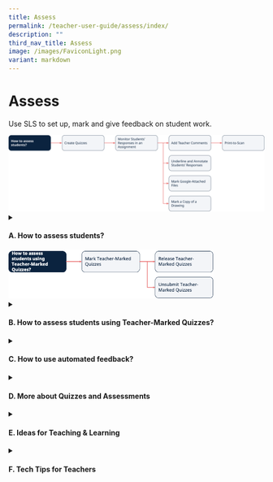 ```yaml
---
title: Assess
permalink: /teacher-user-guide/assess/index/
description: ""
third_nav_title: Assess
image: /images/FaviconLight.png
variant: markdown
---
```

<h1>Assess</h1>
<p>Use SLS to set up, mark and give feedback on student work.</p>
<img alt="Assess" src="/images/2Teacher/Flow_Assess1.png">
<details>
 <summary><h4>A. How to assess students?</h4></summary>
 <ul>
    <li><a target="_blank" href="/teacher-user-guide/assess/create-quizzes/">(A1) Create Quizzes (New)</a></li>
    <li><a target="_blank" href="/teacher-user-guide/assess/monitor-students-responses-in-an-assignment/">(A2) Monitor Students' Responses in an Assignment</a></li>
    <li><a target="_blank" href="/teacher-user-guide/assess/add-teacher-comments/">(A3,1) Add Teacher Comments</a></li>
    <li><a target="_blank" href="/teacher-user-guide/assess/annotate-underline-students-responses/">(A3,2) Annotate (Underline) Students' Responses</a></li>
    <li><a target="_blank" href="/teacher-user-guide/assess/mark-google-attached-files/">(A3,3) Mark Google-Attached Files</a></li>
<li><a target="_blank" href="/teacher-user-guide/assess/mark-a-copy-of-a-drawing/">(A3,4) Mark a Copy of a Drawing</a></li>
<li><a target="_blank" href="/teacher-user-guide/assess/print-to-scan">(A4) Print-to-Scan</a></li>
  </ul>
</details>

<img alt="Assess" style="width: 80%;" src="/images/2Teacher/Flow_Assess2.png">

<details>
 <summary><h4>B. How to assess students using Teacher-Marked Quizzes?</h4></summary>
<ul>
    <li><a target="_blank" href="/teacher-user-guide/assess/mark-teacher-marked-quizzes/">(B1) Mark Teacher-Marked Quizzes</a></li>
    <li><a target="_blank" href="/teacher-user-guide/assess/release-teacher-marked-quizzes/">(B2,1) Release Teacher-Marked Quizzes</a></li>
    <li><a target="_blank" href="/teacher-user-guide/assess/unsubmit-teacher-marked-quizzes/">(B2,2) Unsubmit Teacher-Marked Quizzes</a></li>
  </ul>
</details>
<details>
 <summary><h4>C. How to use automated feedback?</h4></summary>
<ul>
    <li><a href="/teacher-user-guide/assess/add-mathematics-feedback-assistant/" target="_blank">(C1,i)) Add Feedback Assistant - Mathematics (FA-Math)</a></li>
	 <li><a href="/teacher-user-guide/assess/add-language-feedback-assistant-for-english/" target="_blank">(C1,ii) Add Language Feedback Assistant for English (LangFA-EL)</a></li>
	 <li><a href="/teacher-user-guide/assess/add-short-answer-feedback-assistant/" target="_blank">(C1,iii) Add Short Answer Feedback Assistant (ShortAnsFA)</a></li>
  </ul>
</details>
<details>
 <summary><h4>D. More about Quizzes and Assessments</h4></summary>
<ul>
    <li><a target="_blank" href="/teacher-user-guide/assess/view-assignments/">(D1,i) View Assignments</a></li>
    <li><a target="_blank" href="/teacher-user-guide/assess/edit-quizzes/">(D1,ii) Edit Quizzes (New)</a></li>
    <li><a target="_blank" href="/teacher-user-guide/assess/set-assignments-as-assessments/">(D1,iii) Set Assignments as Assessments</a></li>
    <li><a target="_blank" href="/teacher-user-guide/assess/add-and-view-access-codes/">(D1,iv) Add and View Access Codes</a></li>
    <li><a target="_blank" href="/teacher-user-guide/assess/view-students-notes/">(D1,v) View Students' Notes</a></li>
    <li><a target="_blank" href="/teacher-user-guide/assess/mark-assignments-as-complete-and-incomplete/">(D1,vi) Mark Assignments as Complete and Incomplete</a></li>
  </ul>
</details>
<details>
<summary><h4>E. Ideas for Teaching &amp; Learning</h4></summary>
<ul>
<li><a target="_blank" href="/teachers/sls-superhero-quiz/assign-past-exam-questions/">(E1,i) Assign Past Exam Questions</a></li>	
<li><a target="_blank" href="/teachers/sls-superhero-quiz/conduct-eassessments-in-class/">(E1,ii) Conduct e-Assessments in Class</a></li>
<li><a target="_blank" href="/files/Userguide/Downloadable%20Resources/als_14_feb.pdf">(E1,iii) Features for Math Learning (Adaptive Learning System)</a></li>	
<li><a target="_blank" href="/files/Userguide/Downloadable%20Resources/fa-math 10 jul.pdf">(E1,iv) Features for Math Learning (Feedback Assistant - Mathematics)</a></li>		
<li><a target="_blank" href="/files/Userguide/Downloadable%20Resources/using sls for dept review.pdf">(E1,v) Using SLS for Department Teaching &amp; Learning Review</a></li>
</ul>
</details>
<details>
<summary><h4>F. Tech Tips for Teachers</h4></summary>
<ol>
<li><strong>I can’t download student marks and responses in Heatmap. When I click on the incoming notification that the download is ready (this can take up to 10 to 15 minutes), nothing happens.</strong>
<p><strong>When I click to download a zipped resource, nothing happens.</strong></p>
<p> For the questions above, you will need to ensure that your browser settings for the SLS site is set to “enable pop-ups” by going to Settings -&gt; Privacy and Security -&gt; Site Settings. This is a known issue for Chrome and Safari browsers.</p>
<p> For more information, download the <a target="_blank" href="/files/Userguide/Downloadable%20Resources/Enable-Pop-ups-Guide.pdf">"Enable Pop-up" Guide</a>.</p>
</li>
<li><p><strong>I am not able to extract zipped files (e.g. student responses) that I have downloaded from SLS because of the length of the file names.</strong></p>
<p> Try shortening the name of the zip file and also extracting it into the root drive (e.g. “D:/”).</p>
</li>
<li><p><strong>Can a teacher provide feedback/mass feedback to questions in quizzes that are not Teacher-Marked Quizzes?</strong></p>
<p> Yes, teachers are able to provide feedback to multiple students for a Free-Response, Audio-Response, and File-Submission question within an Activity, or a Quiz.</p>
<p> For more information, visit <a target="_blank" href="/teacher-user-guide/assess/add-teacher-comments/">Add Teacher Comments</a>.</p>
<p> When you set any quiz as a Team Quiz, all members of the same Activity Team will also receive the same feedback.</p>
<p> For more information, visit <a target="_blank" href="/teacher-user-guide/collaborate/create-teams/">Create Teams</a>.</p>
<p> However, teachers can award marks to multiple students for such question types in a Teacher-Marked Quiz only.</p>
<p> For more information, visit <a target="_blank" href="/teacher-user-guide/assess/mark-teacher-marked-quizzes/">Mark a Teacher-Marked Quiz</a>.</p>
</li>
<li><p><strong>What are the affordances for teachers with Google Integration in SLS?</strong></p>
<p> With Google Integration, teachers can seamlessly embed existing teaching resources into SLS, which will be pre-populated for individual students. Marking and providing feedback can be easily done through SLS as well. To view the overall class progress and submission, teachers may do so from the Monitor Assignment page. Marking of Google Files will have to be done individually. </p>
<p> For more information on Google Integration, visit <a target="_blank" href="/teacher-user-guide/collaborate/attach-google-files/">About Google Integration</a>.</p>
<p> For more information on marking on Google Files, visit <a target="_blank" href="/teacher-user-guide/assess/mark-google-attached-files/">Mark Google-Attached Files</a>.</p>
<p> For more information on monitoring your students’ Assignment, visit Monitor Students’ Responses in an Assignment.</p>
</li>
<li><p><strong>Can students retrieve their work on Google Apps easily if done in SLS?</strong></p>
<p> Yes, they can open their work directly from the Assignment.</p>
</li>
<li><p><strong>Does SLS have an exam/test mode?</strong></p>
<p>SLS has a range of features that support assessment. One of them is the 
<a target="_blank" href="/teacher-user-guide/assess/set-assignments-as-assessments/">“Assessment” feature</a>
that can be used on SSOE2 ACAD device with ITD lock down mode.</p>
</li>
<li><strong>How can schools best prepare their students for e-School Based Assessment (e-SBA) in terms of processes to put in place to trial (e.g. as a class test) before the actual use of SLS for national examinations?</strong>
<p>Schools can refer to the two emails sent by the English Language and Literature Branch (ELLB) in Nov 2022 and Humanities Branch (HUMB) in Jan 2023 regarding preparation for e-assessment. The emails were addressed to the respective subject HODs.</p>
<p>The SLS Office had conducted briefings on e-SBA at the Oct 2022 and Oct 2023 HOD/ICT meetings. The slides can be accessed on the <a target="_blank" href="https://intranet.moe.gov.sg/itd/Pages/itepm.aspx">MOE intranet - IT Education Programme for MOE</a>.</p> 
<p>Schools may also refer to <a target="_blank" href="/teachers/sls-superhero-quiz/conduct-eassessments-in-class/">Subject-Specific guides</a>.</p>
<p>Schools are also advised to access the following documents in guiding the school to trial the processes prior to national examinations on the Intranet website. The information is as follows: Briefing to HODs ICT (11 and 12 Oct 2022), Item 5. School based e-Assessment (e-SBA) in SLS.​</p></li>

<li><strong>Can students edit their answers in SLS after they have submitted their response? Is there a plan for such a feature in the pipeline?</strong>
<p>Currently, for standalone question components that are not in quizzes such as Multiple Choice Questions (MCQ), Fill-in-the-Blanks, Click-and-Drop and Error-Editing, students are unable to edit their answers after they have submitted their responses.&nbsp;</p>
<p>For Free-Response Questions (FRQ) and Audio-Response Questions (ARQ), teachers can unsubmit students’ submission and then students can give another answer. You may refer to the following steps.</p>
<p>1. Go to the FRQ or ARQ in the assignment and click “View All Responses”.&nbsp;</p>
<p>2. Click on the name(s) of the student(s) whom the teacher wants to resubmit their answers.</p>
<p>3. The teacher can now see the ‘Unsubmit’ button below the question and he/she can click on it. The student(s) will then be able to give another answer. &nbsp;&nbsp;</p>
<p>For Interactive Thinking Tool (ITT) and Discussion, which are the interactive components, students can edit their responses even after they have submitted their responses or completed the entire assignment.&nbsp;</p>
<p>A workaround is to create question components in a Teacher-Marked Quiz. For more information on how teachers can unsubmit students' responses in such a quiz, visit <a target="_blank" href="/teacher-user-guide/assess/unsubmit-teacher-marked-quizzes/">Unsubmit Teacher-Marked Quizzes</a>.</p>
<p>Alternatively, teachers can also enable students to attempt multiple tries under “Number of tries” to achieve the same objective as the default mode is one try. However, this is only possible for closed-question types (i.e. not for Free-Response Questions, Audio-Response Questions, and File Submission Questions.)</p></li>

<li><strong>For rubrics assessment in SLS, can teachers edit students' marks after marks have been awarded? How can teachers download the entire class's marks in Excel?</strong>
<p>Students’ marks cannot be edited after they have been awarded for rubrics assessment.</p> 
<p>You may click on the Monitor Icon, click on “Download Marks” at the top right corner to download a CSV file of students’ marks to individual questions and their aggregated marks in the assignment. You will receive a notification once the file is ready for download. You have to enable pop-ups on your browser for the download to happen.</p></li>

<li><strong>Can teachers print students' responses and the feedback given for e-assessment conducted on SLS FRQ?</strong>
<p>The system currently does not support the printing of students' scripts for marking.</p>
<p>Teachers are encouraged to make use of the e-marking features such as commenting and use of rubrics with auto-computation of marks.</p></li>

<li><strong>What are the different ways to consolidate data gathered from the various assignments and use the data during the lesson?</strong>
<p>Teachers may use <a target="_blank" href="/teacher-user-guide/track-progress/index/">Learning Progress</a> to analyse students' data or <a target="_blank" href="/teacher-user-guide/assess/monitor-students-responses-in-an-assignment/">Monitor Assignment</a> to facilitate monitoring of students' responses and progress.</p></li>

<li><strong>How do schools apply for the ITD Lockdown account? How long does the process takes?</strong>
<p>Schools can apply for ONE ITD Lockdown Account through their HOD/ICTs or ICT Associates/Managers by raising a Service Request via the SSOE Service Portal.</p>
<p>ONE Lockdown Account can be used by the whole cohort of students. This account will be available within 2-3 weeks of application, and will be valid for 12 weeks (3 months). Schools are advised to plan ahead and to put in the request early, where possible.</p>
<p>Schools are also advised to include in the Service Request, “This account is for e-SBA in SLS.</p></li>

<li><strong>Can I find out more about the "ITD Lockdown Account"?</strong>
<p>The lockdown account is meant to prevent students from accessing</p>
<ul>
<li>external internet websites (except the SLS assessment because the e-SBA is conducted via SLS, and not MOE library and students’ MyDrive);</li>
<li>browser-enabled language feedback assistant such as Grammarly plug-in; and</li>
<li>other on-device applications such as MS Word and MS Excel.</li>
</ul>
<p>With the lockdown account, students will not be able to surf the internet, access their own notes on the device or communicate with others. Students will also not be able to visit other parts of SLS e.g. MOE Library and students’ personal “My Drive”.&nbsp;</p>
<p>To create a lockdown environment, schools are advised to use the ITD Lockdown account with SSOE devices for e-assessment in schools. Especially for assessments of certain stakes (e.g. prelims, final exams), the lockdown account can be used together with SLS settings (i.e. teacher-marked quiz, activate both the assessment and access code feature).&nbsp;</p>
<p>As the National e-Examinations are conducted using SSOE Devices, it is recommended that e-SBA for subjects with National e-Examination are also taken on the SSOE Devices with ITD Lockdown Account. However, for e-SBA for subjects without National e-Examination, School Leaders have the autonomy to decide the modality of e-SBA, including whether it is taken using the PLDs. They should take into consideration the principles of fairness, validity and reliability when making these decisions.</p></li>

<li><strong>Is there a timer function in SLS that limits the time that students spend on a particular question/task, or on the assssment as a whole?</strong>
<p>To use the timer function in quizzes, please refer to <a target="_blank" href="/teacher-user-guide/assess/create-quizzes/">Quiz Settings</a>.</p>
<p>As with normal assessment practices, the school may make use of a classroom clock along with the pause/resume button in SLS assignments to coordinate the starting and stopping time of the exams. This would facilitate students’ tracking of time during exams through the classroom clock.&nbsp;</p>
<p>Schools may also consider making use of the <a target="_blank" href="/teacher-user-guide/assess/add-and-view-access-codes/">Access Code</a> feature available in SLS (see links below) to coordinate the start time of the assessment.&nbsp;</p>
<p>For example, the Access Code can be announced/made known to candidates only at the starting time of the exam. At the end of the exam (based on the class clock), the assessment can be paused.&nbsp;</p>
<p>Click on these links for more information on  <a target="_blank" href="/teacher-user-guide/assess/add-and-view-access-codes/">Access Codes</a> and 
<a target="_blank" href="/teacher-user-guide/assess/set-assignments-as-assessments/">Setting Assignments as Assessments</a>.</p></li>
<li><strong>Do we need to obtain consent for students to upload their videos/audio clips to SLS for Teaching and Learning purposes?</strong>
<p>No further consent is needed as it is deemed to be provided under Para 14 of the <a target="_blank" href="https://vle.learning.moe.edu.sg/termsofuse">SLS Terms of Use</a></p></li>
</ol>
</details>